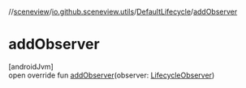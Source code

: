 //[sceneview](../../../index.md)/[io.github.sceneview.utils](../index.md)/[DefaultLifecycle](index.md)/[addObserver](add-observer.md)

# addObserver

[androidJvm]\
open override fun [addObserver](add-observer.md)(observer: [LifecycleObserver](https://developer.android.com/reference/kotlin/androidx/lifecycle/LifecycleObserver.html))

